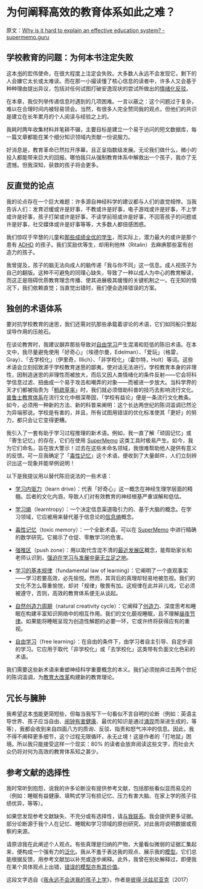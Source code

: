 # 为何阐释高效的教育体系如此之难？

原文：[Why is it hard to explain an effective education system? - supermemo.guru](https://supermemo.guru/wiki/Why_is_it_hard_to_explain_an_effective_education_system%3F)

## 学校教育的问题：为何本书注定失败

这本[书](https://supermemo.guru/wiki/Problem_of_Schooling)的宏伟使命，在很大程度上注定会失败。大多数人永远不会发现它，剩下的人会嫌它太长或太难读。而在那一小撮读懂了核心信息的读者中，许多人又会基于种种理由提出异议，包括对任何试图打破安逸现状的尝试所做出的[情绪化反驳](https://supermemo.guru/wiki/You_are_peddling_Alzheimer's_BS)。

在本章，我仅列举传递信息时遇到的几项困难。一言以蔽之：这个问题过于复杂，难以在合理时间内被轻易领会。当然，有很多人完全赞同我的观点，但他们的共识是建立在长年累月的个人阅读与经验之上的。

我耗时两年收集材料并笔耕不辍，主要目标是建立一个易于访问的短文数据库，每一篇文章都能在某个细分知识领域内贡献一份说服力。

好消息是，教育革命已然拉开序幕，且正呈指数级发展。无论我们做什么，微小的投入都能带来巨大的回报。哪怕我只从强制教育体系中解救出一个孩子，我亦了无遗憾。但我深知，获救的孩子将会更多。

## 反直觉的论点

我的论点存在一个巨大难题：许多源自神经科学的建议都与人们的直觉相悖。当我告诉人们：发育迟缓或许是好事，不教或许是好事，电子游戏或许是好事，不上学或许是好事，孩子打架或许是好事，不读学前班或许是好事，不回答孩子的问题或许是好事，社交媒体或许是好事等等，大多数人都倍感困惑。

我们惊叹于早慧的儿童和[那些成绩全优的学生](https://supermemo.guru/wiki/Dangers_of_being_a_Straight_A_student)，而实际上，潜力最大的或许是那个患有 [ADHD](https://supermemo.guru/wiki/ADHD) 的孩子。我们奖励优等生，却用利他林（Ritalin）去麻痹那些富有创造力的孩子。

我曾提及，孩子的脑无法向成人的脑传递「我与你不同」这一信息。成人视孩子为自己的翻版。这种不可避免的同理心缺失，导致了一种以成人为中心的教育解读，而这正是阻碍优质教育理念传播、使其进展极其缓慢的关键机制之一。在无知的情况下，我们依赖直觉；当直觉出错时，我们便会选择错误的方案。

## 独创的术语体系

要对抗学校教育的迷思，我们还需对抗那些承载着谬论的术语，它们如同船只里起误导作用的压舱石。

在谈论教育时，我建议摒弃那些导致对[自由学习](https://supermemo.guru/wiki/Free_learning)产生混淆和贬低的陈旧术语。在本文中，我尽量避免使用「好奇心」（埃德尔曼，Edelman）、「爱玩」（格雷，Gray）、「去学校化」（伊里奇，Illich）、「非学校化」（霍尔特，Holt）等词。这些术语会立刻招致源于学校教育迷思的鄙夷，使对话无法进行。学校教育本身的非理性，因制造迷思的非理性而被放大，而后又因人类情绪化的条件反射——它会将科学信息过滤、扭曲成一个易于攻击和嘲弄的对象——而被进一步放大。当科学界的天才们都被指责为「[粗疏草率](https://supermemo.guru/wiki/Peter_Gray_under_attack_from_Larry_Sanger)」时，我们就必须借助科普的技巧去影响流行文化。[普鲁士教育体系](https://en.wikipedia.org/wiki/Prussian_education_system)在流行文化中根深蒂固，「学校有益论」便是一条流行文化教条。如今，必须用一种新的方法、新的科普来阐明：这个长达两世纪的陈词滥调已然沦为异端邪说。学校是有害的，并且，所有试图用错误的优化标准使其「更好」的努力，都只会让它变得更糟。

我引入了一套有助于学习过程推理的新术语。例如，我一直了解「顽固记忆」或「寄生记忆」的存在，它们在使用 [SuperMemo](https://supermemo.guru/wiki/SuperMemo) 这类工具时极易产生。如今，我为它们命名，旨在放大警示！过去在这些未命名领域，我很难帮助他人提供有意义的反馈。可一旦我确定了「[毒性记忆](https://supermemo.guru/wiki/Toxic_memory)」这个术语，便收到了大量邮件，人们立刻辨识出这一现象并能举例说明！

以下是我提议用以替代陈旧说法的一些术语：

- [学习内驱力](https://supermemo.guru/wiki/Learn_drive)（learn drive）：代表「好奇心」这一概念在神经生理学层面的精髓。后者的文化内涵，导致人们对有效教育的神经根基严重误解和低估。

- [学习熵](https://supermemo.guru/wiki/Learntropy)（learntropy）：一个决定信息渠道吸引力的、基于大脑的概念。在学习领域，它应被用来替代基于信息论的[信息熵](https://en.wikipedia.org/wiki/Information_entropy)概念。

- [毒性记忆](https://supermemo.guru/wiki/Toxic_memory)（toxic memory）：一个全新术语，可以在 [SuperMemo](https://supermemo.guru/wiki/SuperMemo) 中进行精确的数学研究。它揭示了仓促、零散学习的危害。

- [强推区](https://supermemo.guru/wiki/Push_zone)（push zone）：用以取代含混不清的[最近发展区](https://en.wikipedia.org/wiki/Zone_of_proximal_development)概念，能帮助家长和老师认识到，[强迫在学习与发展中毫无立足之地](https://supermemo.guru/wiki/Coercion_in_learning)。

- [学习的基本规律](https://supermemo.guru/wiki/Fundamental_law_of_learning)（fundamental law of learning）：它阐明了一个直观事实——学习若要高效，必先愉悦。然而，其背后的真理却轻易地被忽视。我们的文化不怎么尊重愉悦，却对「规律」敬畏有加。这规律在此并非儿戏，它必须被遵守，否则，高效的教育体系便无从谈起。

- [自然创造力周期](https://supermemo.guru/wiki/Natural_creativity_cycle)（natural creativity cycle）：它阐释了[创造力](https://supermemo.guru/wiki/Creativity)、深度思考和睡眠在构建丰富知识网络中的相互作用。我们的文化藐视睡眠，且不理解[昼夜节律](https://supermemo.guru/wiki/Circadian_cycle)。如果能将睡眠呈现为创造性解题的必要一环，它或许终将获得应有的重视。

- [自由学习](https://supermemo.guru/wiki/Free_learning)（free learning）：在自由的条件下，由学习者自主引导、自定步调的学习。它应用于取代「非学校化」或「去学校化」这类带有负面文化色彩的术语。

我们需要这些新术语来重塑神经科学重要概念的本义。我们必须抛弃过去两个世纪的陈词滥调，为[教育大改革](https://supermemo.guru/wiki/Reform)构建新的教育理论。

## 冗长与臃肿

我希望这本[书](https://supermemo.guru/wiki/Problem_of_Schooling)能更简短些，但每当我写下一句看似不言自明的论断（例如：英语主导世界、孩子应当自由、[闹钟有害健康](https://supermemo.guru/wiki/Optimizing_the_timing_of_brainwork#Kill_the_alarm_clock.21)、最优的知识是通过[涌现](https://supermemo.guru/wiki/Emergence)而渐进生成的，等等），我都会收到来自四面八方的质询、反驳、指责和怒气冲冲的信息。因此，我不得不阐释更多细节，这个过程无限循环，永无止境！这是作者的「打地鼠」困境。所以我只能接受这样一个现实：80% 的读者会放弃阅读这些文字，而社会大众仍将对何为高效的教育体系知之甚少。

## 参考文献的选择性

我时常听到抱怨，说我的许多论断没有提供参考文献，包括那些看似显而易见的（例如：睡眠有益健康、填鸭式学习有损记忆、压力有害大脑、在家上学的孩子往绩优异，等等）。

如果您发现参考文献缺失、不充分或有选择性，请[与我联系](https://supermemo.guru/wiki/Piotr_Wozniak)。我会提供更多证据。部分论断源于我个人在记忆、睡眠和学习领域的原创研究，对此我将说明数据或观察的来源。

请原谅我在此阐述个人观点。有些真理是归纳的产物，大量看似微弱的证据汇集起来，便构成一个强有力的[泛化](https://supermemo.guru/wiki/Generalization)。我从不羞于表达我的观点、展示我的[模型](https://supermemo.guru/wiki/Model)。它们总能根据反馈，用参考文献加以补充或逐步阐释。此外，我曾在别处解释过，即便我在某个具体观点上出错，[错误的模型亦有其价值](https://supermemo.guru/wiki/Value_of_wrong_models)。

这段文字选自《[我永远不会送我的孩子上学](https://supermemo.guru/wiki/Problem_of_Schooling)》，作者是[彼得·沃兹尼亚克](https://supermemo.guru/wiki/Piotr_Wozniak)（2017）